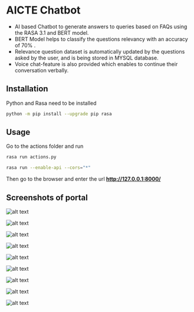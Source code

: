 # AICTE Chatbot

 <ul style="list-style-type:square;">
  <li>AI based Chatbot to generate answers to queries based on FAQs
using the RASA 3.1 and BERT model.</li>
  <li>BERT Model helps to classify the questions relevancy with an
accuracy of 70% .</li>
  <li>Relevance question dataset is automatically updated by the questions
asked by the user, and is being stored in MYSQL database.</li>
  <li>Voice chat-feature is also provided which enables to continue their conversation verbally.</li>
</ul> 

## Installation

Python and Rasa need to be installed

```bash
python -m pip install --upgrade pip rasa
```

## Usage

Go to the actions folder and run

```bash
rasa run actions.py
```
```bash
rasa run --enable-api --cors="*"
```

Then go to the browser and enter the url **http://127.0.0.1:8000/**


## Screenshots of portal

![alt text](https://i.ibb.co/vLWwVWh/Screenshot-447.png)

![alt text](https://i.ibb.co/jMTGBb0/Screenshot-448.png)

![alt text](https://i.ibb.co/N2wTMVq/Screenshot-449.png)

![alt text](https://i.ibb.co/n0rG2Mt/Screenshot-451.png)

![alt text](https://i.ibb.co/zrRh1Jg/Screenshot-450.png)

![alt text](https://i.ibb.co/Hp5HPWW/Screenshot-452.png)

![alt text](https://i.ibb.co/gTm8pX1/Screenshot-453.png)

![alt text](https://i.ibb.co/gmhPbjg/Screenshot-454.png)

![alt text](https://i.ibb.co/DpkD8qZ/Screenshot-455.png)



